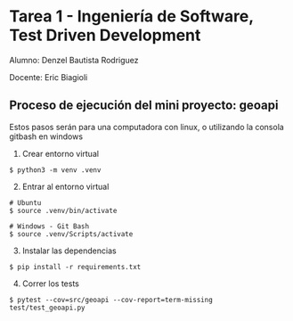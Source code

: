 # Tarea 1 - Ingeniería de Software, Test Driven Development

Alumno: Denzel Bautista Rodriguez

Docente: Eric Biagioli

## Proceso de ejecución del mini proyecto: geoapi

Estos pasos serán para una computadora con linux, o utilizando la consola gitbash en windows

1. Crear entorno virtual

```shell
$ python3 -m venv .venv
```

2. Entrar al entorno virtual

```shell
# Ubuntu
$ source .venv/bin/activate

# Windows - Git Bash
$ source .venv/Scripts/activate
```

3. Instalar las dependencias

```shell
$ pip install -r requirements.txt
``` 

4. Correr los tests

```shell
$ pytest --cov=src/geoapi --cov-report=term-missing test/test_geoapi.py
``` 

